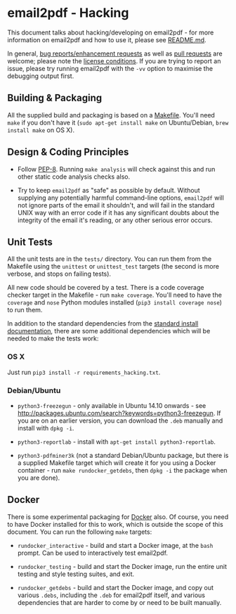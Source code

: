 # email2pdf - Hacking

This document talks about hacking/developing on email2pdf - for more
information on email2pdf and how to use it, please see
[README.md](https://github.com/andrewferrier/email2pdf/blob/master/README.md).

In general, [bug reports/enhancement
requests](https://github.com/andrewferrier/email2pdf/issues) as well as [pull
requests](https://github.com/andrewferrier/email2pdf/pulls) are welcome;
please note the [license
conditions](https://github.com/andrewferrier/email2pdf/blob/master/LICENSE.txt).
If you are trying to report an issue, please try running email2pdf with the
`-vv` option to maximise the debugging output first.

## Building & Packaging

All the supplied build and packaging is based on a
[Makefile](https://github.com/andrewferrier/email2pdf/blob/master/Makefile).
You'll need `make` if you don't have it (`sudo apt-get install make` on
Ubuntu/Debian, `brew install make` on OS X).

## Design & Coding Principles

* Follow [PEP-8](https://www.python.org/dev/peps/pep-0008/). Running `make
  analysis` will check against this and run other static code analysis checks
  also.

* Try to keep `email2pdf` as "safe" as possible by default. Without supplying
  any potentially harmful command-line options, `email2pdf` will not ignore
  parts of the email it shouldn't, and will fail in the standard UNIX way with
  an error code if it has any significant doubts about the integrity of the
  email it's reading, or any other serious error occurs.

## Unit Tests

All the unit tests are in the `tests/` directory. You can run them from the
Makefile using the `unittest` or `unittest_test` targets (the second is more
verbose, and stops on failing tests).

All new code should be covered by a test. There is a code coverage checker
target in the Makefile - run `make coverage`. You'll need to have the
`coverage` and `nose` Python modules installed (`pip3 install coverage nose`)
to run them.

In addition to the standard dependencies from the [standard install
documentation](https://github.com/andrewferrier/email2pdf/blob/master/README.md),
there are some additional dependencies which will be needed to make the tests
work:

### OS X

Just run `pip3 install -r requirements_hacking.txt`.

### Debian/Ubuntu

* `python3-freezegun` - only available in Ubuntu 14.10 onwards - see
  <http://packages.ubuntu.com/search?keywords=python3-freezegun>. If you are on
  an earlier version, you can download the `.deb` manually and install with
  `dpkg -i`.

* `python3-reportlab` - install with `apt-get install python3-reportlab`.

* `python3-pdfminer3k` (not a standard Debian/Ubuntu package, but there is a
  supplied Makefile target which will create it for you using a Docker
  container - run `make rundocker_getdebs`, then `dpkg -i` the package when
  you are done).

## Docker

There is some experimental packaging for [Docker](https://www.docker.com/)
also. Of course, you need to have Docker installed for this to work, which is
outside the scope of this document. You can run the following `make` targets:

* `rundocker_interactive` - build and start a Docker image, at the `bash`
  prompt. Can be used to interactively test email2pdf.

* `rundocker_testing` - build and start the Docker image, run the entire unit
  testing and style testing suites, and exit.

* `rundocker_getdebs` - build and start the Docker image, and copy out various
  `.debs`, including the `.deb` for email2pdf itself, and various dependencies
  that are harder to come by or need to be built manually.
